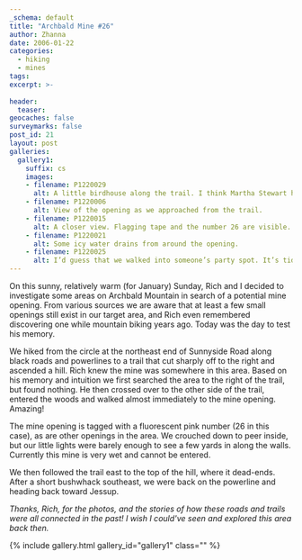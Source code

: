 ```yaml
---
_schema: default
title: "Archbald Mine #26"
author: Zhanna
date: 2006-01-22
categories:
  - hiking
  - mines
tags:
excerpt: >- 
  
header:
  teaser:
geocaches: false
surveymarks: false
post_id: 21
layout: post   
galleries:
  gallery1:
    suffix: cs
    images: 
    - filename: P1220029
      alt: A little birdhouse along the trail. I think Martha Stewart has been decorating here!
    - filename: P1220006
      alt: View of the opening as we approached from the trail.
    - filename: P1220015
      alt: A closer view. Flagging tape and the number 26 are visible.    
    - filename: P1220021
      alt: Some icy water drains from around the opening.
    - filename: P1220025
      alt: I’d guess that we walked into someone’s party spot. It’s tidier than most I’ve seen.                 
---      
```


On this sunny, relatively warm (for January) Sunday, Rich and I decided to investigate some areas on Archbald Mountain in search of a potential mine opening.  From various sources we are aware that at least a few small openings still exist in our target area, and Rich even remembered discovering one while mountain biking years ago.  Today was the day to test his memory.  

We hiked from the circle at the northeast end of Sunnyside Road along black roads and powerlines to a trail that cut sharply off to the right and ascended a hill.  Rich knew the mine was somewhere in this area.  Based on his memory and intuition we first searched the area to the right of the trail, but found nothing.  He then crossed over to the other side of the trail, entered the woods and walked almost immediately to the mine opening.  Amazing!  

The mine opening is tagged with a fluorescent pink number (26 in this case), as are other openings in the area.  We crouched down to peer inside, but our little lights were barely enough to see a few yards in along the walls.  Currently this mine is very wet and cannot be entered.

We then followed the trail east to the top of the hill, where it dead-ends.  After a short bushwhack southeast, we were back on the powerline and heading back toward Jessup.

_Thanks, Rich, for the photos, and the stories of how these roads and trails were all connected in the past!  I wish I could've seen and explored this area back then._

{% include gallery.html gallery_id="gallery1" class="" %}
